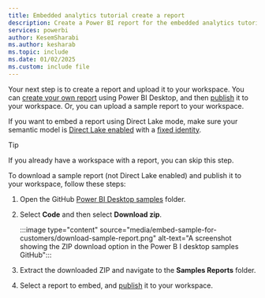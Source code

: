 ```yaml
---
title: Embedded analytics tutorial create a report
description: Create a Power BI report for the embedded analytics tutorials.
services: powerbi
author: KesemSharabi
ms.author: kesharab
ms.topic: include
ms.date: 01/02/2025
ms.custom: include file
---
```


Your next step is to create a report and upload it to your workspace. You can [create your own report](../fundamentals/desktop-getting-started.md#build-reports) using Power BI Desktop, and then [publish](../fundamentals/desktop-getting-started.md#share-your-work) it to your workspace. Or, you can upload a sample report to your workspace.

If you want to embed a report using Direct Lake mode, make sure your semantic model is [Direct Lake enabled](/fabric/get-started/direct-lake-power-bi-desktop) with a [fixed identity](/fabric/get-started/direct-lake-fixed-identity).

>[!Tip]
>If you already have a workspace with a report, you can skip this step.

To download a sample report (not Direct Lake enabled) and publish it to your workspace, follow these steps:

1. Open the GitHub [Power BI Desktop samples](https://github.com/microsoft/PowerBI-Desktop-Samples) folder.

1. Select **Code** and then select **Download zip**.

    :::image type="content" source="media/embed-sample-for-customers/download-sample-report.png" alt-text="A screenshot showing the ZIP download option in the Power B I desktop samples GitHub":::

1. Extract the downloaded ZIP and navigate to the **Samples Reports** folder.

1. Select a report to embed, and [publish](../fundamentals/desktop-getting-started.md#share-your-work) it to your workspace.
